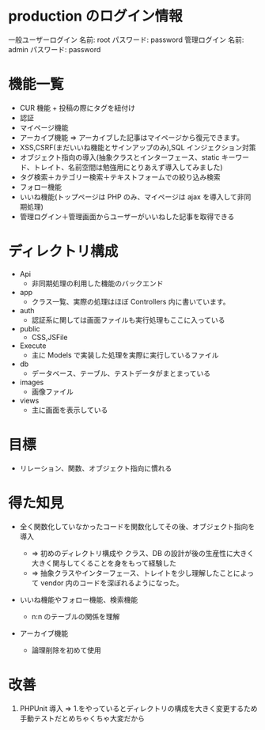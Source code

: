 # production のログイン情報

一般ユーザーログイン
名前: root パスワード: password
管理ログイン
名前: admin パスワード: password

# 機能一覧

- CUR 機能 + 投稿の際にタグを紐付け
- 認証
- マイページ機能
- アーカイブ機能 => アーカイブした記事はマイページから復元できます。
- XSS,CSRF(まだいいね機能とサインアップのみ),SQL インジェクション対策
- オブジェクト指向の導入(抽象クラスとインターフェース、static キーワード、トレイト、名前空間は勉強用にとりあえず導入してみました)
- タグ検索＋カテゴリー検索＋テキストフォームでの絞り込み検索
- フォロー機能
- いいね機能(トップページは PHP のみ、マイページは ajax を導入して非同期処理)
- 管理ログイン＋管理画面からユーザーがいいねした記事を取得できる

# ディレクトリ構成

- Api
  - 非同期処理の利用した機能のバックエンド
- app
  - クラス一覧、実際の処理はほぼ Controllers 内に書いています。
- auth
  - 認証系に関しては画面ファイルも実行処理もここに入っている
- public
  - CSS,JSFile
- Execute
  - 主に Models で実装した処理を実際に実行しているファイル
- db
  - データベース、テーブル、テストデータがまとまっている
- images
  - 画像ファイル
- views
  - 主に画面を表示している

# 目標

- リレーション、関数、オブジェクト指向に慣れる

# 得た知見

- 全く関数化していなかったコードを関数化してその後、オブジェクト指向を導入

  - => 初めのディレクトリ構成や クラス、DB の設計が後の生産性に大きく大きく関与してくることを身をもって経験した
  - => 抽象クラスやインターフェース、トレイトを少し理解したことによって vendor 内のコードを深ぼれるようになった。

- いいね機能やフォロー機能、検索機能

  - n:n のテーブルの関係を理解

- アーカイブ機能
  - 論理削除を初めて使用

# 改善

1. PHPUnit 導入 => 1.をやっているとディレクトリの構成を大きく変更するため手動テストだとめちゃくちゃ大変だから
